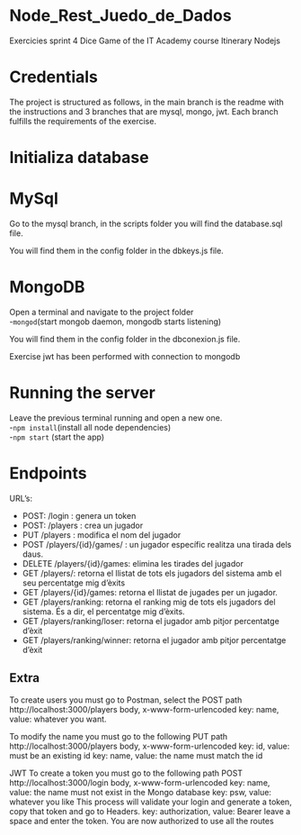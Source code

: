 # Node_Rest_Juedo_de_Dados
Exercicies sprint 4 Dice Game of the IT Academy course
Itinerary Nodejs

# Credentials
The project is structured as follows, in the main branch is the readme with the instructions and 3 branches that are mysql, mongo, jwt.
Each branch fulfills the requirements of the exercise.

# Initializa database
# MySql
Go to the mysql branch, in the scripts folder you will find the database.sql file.

You will find them in the config folder in the dbkeys.js file.

# MongoDB
Open a terminal and navigate  to the project folder<br>
-`mongod`(start mongob daemon, mongodb starts listening)<br>

You will find them in the config folder in the dbconexion.js file.

Exercise jwt has been performed with connection to mongodb

# Running the server 
Leave the previous terminal running and open a new one.<br>
-`npm install`(install all node dependencies)<br>
-`npm start` (start the app)<br>

# Endpoints 
URL’s:
- POST: /login : genera un token 
- POST: /players : crea un jugador
- PUT /players : modifica el nom del jugador
- POST /players/{id}/games/ : un jugador específic realitza una tirada dels daus.
- DELETE /players/{id}/games: elimina les tirades del jugador
- GET /players/: retorna el llistat de tots els jugadors del sistema amb el seu   percentatge mig d’èxits
- GET /players/{id}/games: retorna el llistat de jugades per un jugador.
- GET /players/ranking: retorna el ranking mig de tots els jugadors del sistema. És a dir, el percentatge mig d’èxits.
- GET /players/ranking/loser: retorna el jugador amb pitjor percentatge d’èxit
- GET /players/ranking/winner: retorna el jugador amb pitjor percentatge d’èxit

## Extra

To create users you must go to Postman, select the POST path http://localhost:3000/players body, x-www-form-urlencoded
key: name, value: whatever you want.

To modify the name you must go to the following PUT path http://localhost:3000/players 
body, x-www-form-urlencoded
key: id, value: must be an existing id
key: name, value: the name must match the id

JWT
To create a token you must go to the following path 
POST http://localhost:3000/login 
body, x-www-form-urlencoded
key: name, value: the name must not exist in the Mongo database
key: psw, value: whatever you like
This process will validate your login and generate a token, copy that token and go to Headers.
key: authorization, value: Bearer leave a space and enter the token.
You are now authorized to use all the routes


